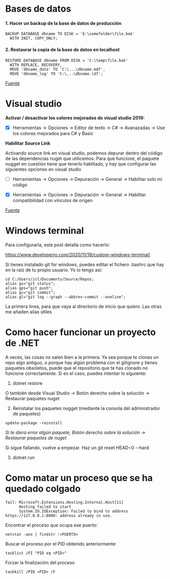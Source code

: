 
# Bases de datos

#### 1. Hacer un backup de la base de datos de producción

````
BACKUP DATABASE dbname TO DISK = 'E:\somefolder\file.bak'
  WITH INIT, COPY_ONLY;
````

#### 2. Restaurar la copia de la base de datos en localhost
````
RESTORE DATABASE dbname FROM DISK = 'C:\temp\file.bak'
  WITH REPLACE, RECOVERY,
  MOVE 'dbname_data' TO 'C:\...\dbname.mdf',
  MOVE 'dbname_log' TO 'C:\...\dbname.ldf';
````

[Fuente](https://dba.stackexchange.com/questions/76210/how-to-copy-database-from-server-to-local-machine-in-sql-server-management-studi)

# Visual studio

**Activar / desactivar los colores mejorados de visual studio 2019:**

- [x] Herramientas -> Opciones -> Editor de texto -> C# -> Avanazadas -> Use los colores mejorados para C# y Basic


**Habilitar Source Link**

Activando source link en visual studio, podemos depurar dentro del código de las dependencias nuget que utilicemos.
Para que funcione, el paquete nugget en cuestión tiene que tenerlo hablitado, y hay que configurar las siguientes opciones en visual studio

- [ ] Herramientas -> Opciones -> Depuración -> General -> Habilitar solo mi código
- [x] Herramientas -> Opciones -> Depuración -> General -> Habilitar compatibilidad con vínculos de origen




[Fuente](https://www.fixedbuffer.com/sourcelink-habilitando-la-depuracion-de-codigo-bajo-demanda/)


# Windows terminal

Para configurarla, este post detalla como hacerlo:

https://www.developerro.com/2020/11/18/custom-windows-terminal/

Si tienes instalado git for windows, puedes editar el fichero .bashrc que hay en la raiz de tu propio usuario. Yo lo tengo así:

````
cd C:/Users/jcl/Documents/Source/Repos;
alias gs="git status";
alias gps="git push";  
alias gc="git commit";
alias gl="git log --graph --abbrev-commit --oneline";
````

La primera linea, para que vaya al directorio de inicio que quiero. Las otras me añaden alias útiles

# Como hacer funcionar un proyecto de .NET

A veces, las cosas no salen bien a la primera. Ya sea porque te clonas un repo algo antiguo, o porque hay algún problema con el gitignore y tienes paquetes obsoletos, puede que el repositorio que te has clonado no funcione correctamente. Si es el caso, puedes intentar lo siguiente:

1. dotnet restore

O también desde Visual Studio -> Botón derecho sobre la solución -> Restaurar paquetes nuget

2. Reinstalar los paquetes nugget (mediante la consola del administrador de paquetes)

````
update-package -reinstall 
````
*Si te diera error algún paquete, Botón derecho sobre la solución -> Restaurar paquetes de nuget*

Si sigue fallando, vuelve a empezar. Haz un git reset HEAD~0 --hard

3. dotnet run

# Como matar un proceso que se ha quedado colgado

````
fail: Microsoft.Extensions.Hosting.Internal.Host[11]
      Hosting failed to start
      System.IO.IOException: Failed to bind to address https://127.0.0.1:8000: address already in use.
````

Encontrar el proceso que ocupa ese puerto:
````
netstat -ano | findstr :<PUERTO>
````

Buscar el proceso por el PID obtenido anteriormente:
````
tasklist /FI "PID eq <PID>"
````

Forzar la finalización del proceso
````
taskkill /PID <PID> /F
````


